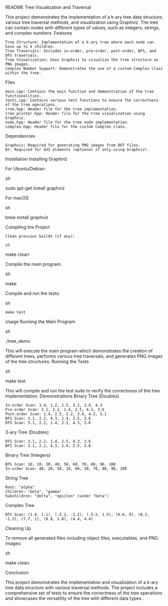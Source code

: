 README
Tree Visualization and Traversal

This project demonstrates the implementation of a k-ary tree data structure, various tree traversal methods, and visualization using Graphviz. The tree can contain nodes with different types of values, such as integers, strings, and complex numbers.
Features

    Tree Structure: Implementation of a k-ary tree where each node can have up to k children.
    Tree Traversals: Includes in-order, pre-order, post-order, BFS, and DFS traversals.
    Tree Visualization: Uses Graphviz to visualize the tree structure as PNG images.
    Complex Number Support: Demonstrates the use of a custom Complex class within the tree.

Files

    main.cpp: Contains the main function and demonstration of the tree functionalities.
    tests.cpp: Contains various test functions to ensure the correctness of the tree operations.
    tree.hpp: Header file for the tree implementation.
    tree_printer.hpp: Header file for the tree visualization using Graphviz.
    node.hpp: Header file for the tree node implementation.
    complex.hpp: Header file for the custom Complex class.

Dependencies

    Graphviz: Required for generating PNG images from DOT files.
    Qt: Required for GUI elements (optional if only using Graphviz).

Installation
Installing Graphviz

For Ubuntu/Debian:

sh

sudo apt-get install graphviz

For macOS:

sh

brew install graphviz

Compiling the Project

    Clean previous builds (if any):

    sh

make clean

Compile the main program:

sh

make

Compile and run the tests:

sh

    make test

Usage
Running the Main Program

sh

./tree_demo

This will execute the main program which demonstrates the creation of different trees, performs various tree traversals, and generates PNG images of the tree structures.
Running the Tests

sh

make test

This will compile and run the test suite to verify the correctness of the tree implementation.
Demonstrations
Binary Tree (Doubles)

    In-order Scan: 1.4, 1.2, 1.5, 3.1, 3.6, 4.3
    Pre-order Scan: 3.1, 2.2, 1.4, 2.5, 4.3, 3.6
    Post-order Scan: 1.4, 2.5, 2.2, 3.6, 4.3, 3.1
    BFS Scan: 3.1, 2.2, 4.3, 1.4, 2.5, 3.6
    DFS Scan: 3.1, 2.2, 1.4, 2.5, 4.3, 3.6

3-ary Tree (Doubles)

    DFS Scan: 3.1, 2.2, 1.4, 2.5, 4.3, 3.6
    BFS Scan: 3.1, 2.2, 4.3, 1.4, 2.5, 3.6

Binary Tree (Integers)

    BFS Scan: 10, 20, 30, 40, 50, 60, 70, 80, 90, 100
    In-order Scan: 40, 20, 50, 10, 60, 30, 70, 80, 90, 100

String Tree

    Root: "alpha"
    Children: "beta", "gamma"
    Subchildren: "delta", "epsilon" (under "beta")

Complex Tree

    DFS Scan: (1.0, 1.1), (-2.2, -2.2), (-5.5, 1.5), (6.6, 0), (0.3, -1.3), (7.7, 1), (8.8, 1.8), (4.4, 4.4)

Cleaning Up

To remove all generated files including object files, executables, and PNG images:

sh

make clean

Conclusion

This project demonstrates the implementation and visualization of a k-ary tree data structure with various traversal methods. The project includes a comprehensive set of tests to ensure the correctness of the tree operations and showcases the versatility of the tree with different data types.

